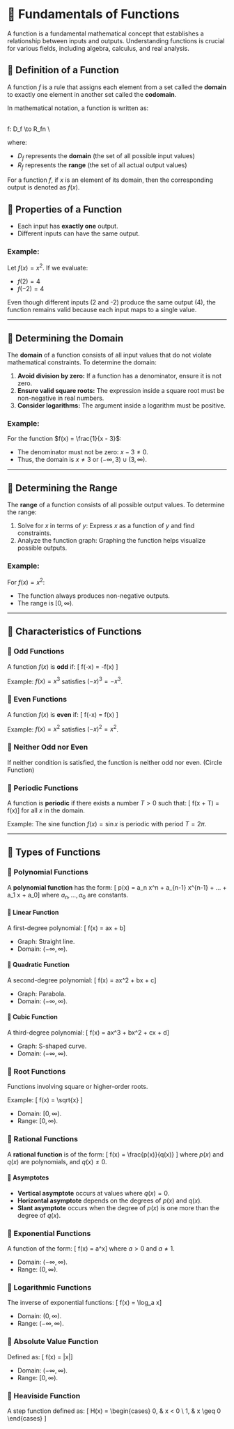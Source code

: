 # 📌 Fundamentals of Functions

A function is a fundamental mathematical concept that establishes a relationship between inputs and outputs. Understanding functions is crucial for various fields, including algebra, calculus, and real analysis.

## 📖 Definition of a Function
A function $f$ is a rule that assigns each element from a set called the **domain** to exactly one element in another set called the **codomain**.

In mathematical notation, a function is written as:

\
f: D_f \to R_fn 
\

where:
- $D_f$ represents the **domain** (the set of all possible input values)
- $R_f$ represents the **range** (the set of all actual output values)

For a function $f$, if $x$ is an element of its domain, then the corresponding output is denoted as $f(x)$.

## 🔹 Properties of a Function
- Each input has **exactly one** output.
- Different inputs can have the same output.

### Example:
Let $f(x) = x^2$. If we evaluate:
- $f(2) = 4$
- $f(-2) = 4$

Even though different inputs (2 and -2) produce the same output (4), the function remains valid because each input maps to a single value.

---

## 📌 Determining the Domain
The **domain** of a function consists of all input values that do not violate mathematical constraints. To determine the domain:
1. **Avoid division by zero:** If a function has a denominator, ensure it is not zero.
2. **Ensure valid square roots:** The expression inside a square root must be non-negative in real numbers.
3. **Consider logarithms:** The argument inside a logarithm must be positive.

### Example:
For the function $f(x) = \frac{1}{x - 3}$:
- The denominator must not be zero: $x - 3 \neq 0$.
- Thus, the domain is $x \neq 3$ or $(-\infty, 3) \cup (3, \infty)$.

---

## 📌 Determining the Range
The **range** of a function consists of all possible output values. To determine the range:
1. Solve for $x$ in terms of $y$: Express $x$ as a function of $y$ and find constraints.
2. Analyze the function graph: Graphing the function helps visualize possible outputs.

### Example:
For $f(x) = x^2$:
- The function always produces non-negative outputs.
- The range is $[0, \infty)$.

---

## 📌 Characteristics of Functions
### 🔹 Odd Functions
A function $f(x)$ is **odd** if:
\[
f(-x) = -f(x)
\]

Example: $f(x) = x^3$ satisfies $(-x)^3 = -x^3$.

### 🔹 Even Functions
A function $f(x)$ is **even** if:
\[
f(-x) = f(x)
\]

Example: $f(x) = x^2$ satisfies $(-x)^2 = x^2$.

### 🔹 Neither Odd nor Even
If neither condition is satisfied, the function is neither odd nor even. (Circle Function)

### 🔹 Periodic Functions
A function is **periodic** if there exists a number $T > 0$ such that:
\[
f(x + T) = f(x)\]
for all $x$ in the domain.

Example: The sine function $f(x) = \sin x$ is periodic with period $T = 2\pi$.

---

## 📌 Types of Functions
### 🔹 Polynomial Functions
A **polynomial function** has the form:
\[
p(x) = a_n x^n + a_{n-1} x^{n-1} + ... + a_1 x + a_0\]
where $a_n, ..., a_0$ are constants.

#### 🔹 Linear Function
A first-degree polynomial:
\[
f(x) = ax + b\]
- Graph: Straight line.
- Domain: $(-\infty, \infty)$.

#### 🔹 Quadratic Function
A second-degree polynomial:
\[
f(x) = ax^2 + bx + c\]
- Graph: Parabola.
- Domain: $(-\infty, \infty)$.

#### 🔹 Cubic Function
A third-degree polynomial:
\[
f(x) = ax^3 + bx^2 + cx + d\]
- Graph: S-shaped curve.
- Domain: $(-\infty, \infty)$.

### 🔹 Root Functions
Functions involving square or higher-order roots.

Example:
\[
f(x) = \sqrt{x}
\]
- Domain: $[0, \infty)$.
- Range: $[0, \infty)$.

### 🔹 Rational Functions
A **rational function** is of the form:
\[
f(x) = \frac{p(x)}{q(x)}
\]
where $p(x)$ and $q(x)$ are polynomials, and $q(x) \neq 0$.

#### 🔹 Asymptotes
- **Vertical asymptote** occurs at values where $q(x) = 0$.
- **Horizontal asymptote** depends on the degrees of $p(x)$ and $q(x)$.
- **Slant asymptote** occurs when the degree of $p(x)$ is one more than the degree of $q(x)$.

### 🔹 Exponential Functions
A function of the form:
\[
f(x) = a^x\]
where $a > 0$ and $a \neq 1$.

- Domain: $(-\infty, \infty)$.
- Range: $(0, \infty)$.

### 🔹 Logarithmic Functions
The inverse of exponential functions:
\[
f(x) = \log_a x\]
- Domain: $(0, \infty)$.
- Range: $(-\infty, \infty)$.

### 🔹 Absolute Value Function
Defined as:
\[
f(x) = |x|\]
- Domain: $(-\infty, \infty)$.
- Range: $[0, \infty)$.

### 🔹 Heaviside Function
A step function defined as:
\[
H(x) = \begin{cases} 
0, & x < 0 \\
1, & x \geq 0
\end{cases}
\]

